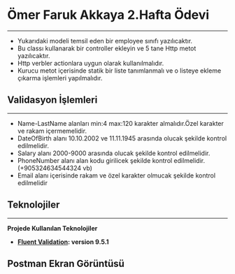 # Ömer Faruk Akkaya 2.Hafta Ödevi
***
* Yukarıdaki modeli temsil eden bir employee sınıfı yazılıcaktır.
* Bu classı kullanarak bir controller ekleyin ve 5 tane Http metot yazılıcaktır.
* Http verbler actionlara uygun olarak kullanılmalıdır.
* Kurucu metot içerisinde statik bir liste tanımlanmalı ve o listeye ekleme çıkarma işlemleri yapılmalıdır.
## Validasyon İşlemleri
***
* Name-LastName alanları  min:4 max:120 karakter almalıdır.Özel karakter ve rakam içermemelidir.
* DateOfBirth alanı 10.10.2002 ve 11.11.1945 arasında olucak şekilde kontrol edilmelidir.
* Salary alanı 2000-9000 arasında olucak şekilde kontrol edilmelidir.
* PhoneNumber alanı alan kodu girilicek şekilde kontrol edilmelidir.(+905324634544324 vb)
* Email alanı içerisinde rakam ve özel karakter olmucak şekilde kontrol edilmelidir
## Teknolojiler
***
<b> Projede Kullanılan Teknolojiler
* [Fluent Validation](https://docs.fluentvalidation.net/en/latest/): version 9.5.1
## Postman Ekran Görüntüsü



